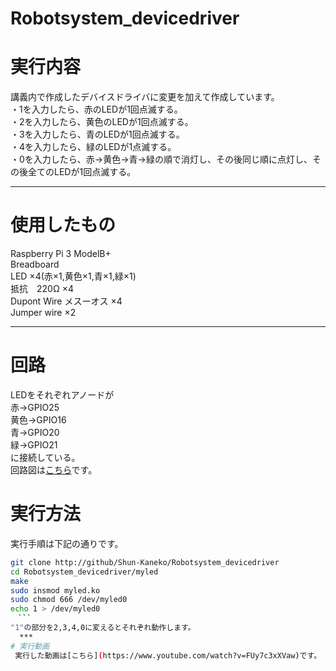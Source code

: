 # Robotsystem_devicedriver
# 実行内容
講義内で作成したデバイスドライバに変更を加えて作成しています。  
  ・1を入力したら、赤のLEDが1回点滅する。  
  ・2を入力したら、黄色のLEDが1回点滅する。  
  ・3を入力したら、青のLEDが1回点滅する。  
  ・4を入力したら、緑のLEDが1点滅する。  
  ・0を入力したら、赤→黄色→青→緑の順で消灯し、その後同じ順に点灯し、その後全てのLEDが1回点滅する。  
   ***
# 使用したもの
  Raspberry Pi 3 ModelB+   
  Breadboard   
  LED ×4(赤×1,黄色×1,青×1,緑×1)   
  抵抗　220Ω ×4   
  Dupont Wire メスーオス ×4   
  Jumper wire ×2  
   ***
# 回路
  LEDをそれぞれアノードが   
  赤→GPIO25   
  黄色→GPIO16   
  青→GPIO20   
  緑→GPIO21   
  に接続している。   
  回路図は[こちら](https://user-images.githubusercontent.com/72370478/101281791-937ee380-3814-11eb-90ab-b9b8cb4fdde9.jpeg)です。
# 実行方法
実行手順は下記の通りです。　　
 ```sh
git clone http://github/Shun-Kaneko/Robotsystem_devicedriver
cd Robotsystem_devicedriver/myled
make
sudo insmod myled.ko
sudo chmod 666 /dev/myled0
echo 1 > /dev/myled0
　```
"1"の部分を2,3,4,0に変えるとそれぞれ動作します。　　
   ***
# 実行動画
  実行した動画は[こちら](https://www.youtube.com/watch?v=FUy7c3xXVaw)です。
